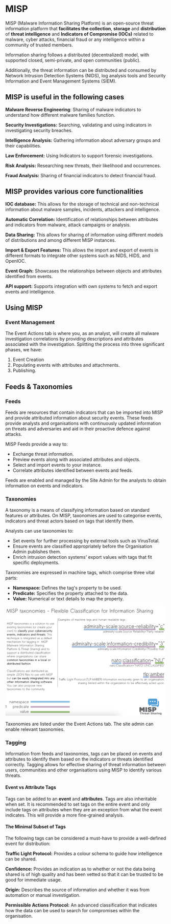 # MISP 

MISP (Malware Information Sharing Platform) is an open-source threat information platform that **facilitates the collection**, **storage** and **distribution** of **threat intelligence** and **Indicators of Compromise (IOCs)** related to malware, cyber attacks, financial fraud or any intelligence within a community of trusted members. 

Information sharing follows a distributed (decentralized) model, with supported closed, semi-private, and open communities (public). 

Additionally, the threat information can be distributed and consumed by Network Intrusion Detection Systems (NIDS), log analysis tools and Security Information and Event Management Systems (SIEM).

## MISP is useful in the following cases

**Malware Reverse Engineering**: Sharing of malware indicators to understand how different malware families function.

**Security Investigations:** Searching, validating and using indicators in investigating security breaches.

**Intelligence Analysis:** Gathering information about adversary groups and their capabilities.

**Law Enforcement:** Using Indicators to support forensic investigations.

**Risk Analysis:** Researching new threats, their likelihood and occurrences.

**Fraud Analysis:** Sharing of financial indicators to detect financial fraud.

## MISP provides various core functionalities

**IOC database:** This allows for the storage of technical and non-technical information about malware samples, incidents, attackers and intelligence.

**Automatic Correlation:** Identification of relationships between attributes and indicators from malware, attack campaigns or analysis.

**Data Sharing:** This allows for sharing of information using different models of distributions and among different MISP instances.

**Import & Export Features:** This allows the import and export of events in different formats to integrate other systems such as NIDS, HIDS, and OpenIOC.

**Event Graph:** Showcases the relationships between objects and attributes identified from events.

**API support:** Supports integration with own systems to fetch and export events and intelligence.

## Using MISP

### Event Management
The Event Actions tab is where you, as an analyst, will create all malware investigation correlations by providing descriptions and attributes associated with the investigation. Splitting the process into three significant phases, we have: 
1. Event Creation
2. Populating events with attributes and attachments.
3. Publishing.


## Feeds & Taxonomies
### Feeds
Feeds are resources that contain indicators that can be imported into MISP and provide attributed information about security events. These feeds provide analysts and organisations with continuously updated information on threats and adversaries and aid in their proactive defence against attacks.

MISP Feeds provide a way to:

- Exchange threat information.
- Preview events along with associated attributes and objects.
- Select and import events to your instance.
- Correlate attributes identified between events and feeds.

Feeds are enabled and managed by the Site Admin for the analysts 
to obtain information on events and indicators. 

### Taxonomies

A taxonomy is a means of classifying information based on standard features or attributes. On MISP, taxonomies are used to categorise events, indicators and threat actors based on tags that identify them.


Analysts can use taxonomies to:

- Set events for further processing by external tools such as VirusTotal.
- Ensure events are classified appropriately before the Organisation Admin publishes them.
- Enrich intrusion detection systems' export values with tags that fit specific deployments.


Taxonomies are expressed in machine tags, which comprise three vital parts:

- **Namespace:** Defines the tag's property to be used.
- **Predicate:** Specifies the property attached to the data.
- **Value:** Numerical or text details to map the property.

![alt text](./img/misp-taxonomies.png)

Taxonomies are listed under the Event Actions tab. The site admin can enable relevant taxonomies.

### Tagging

Information from feeds and taxonomies, tags can be placed on events and attributes to identify them based on the indicators or threats identified correctly. Tagging allows for effective sharing of threat information between users, communities and other organisations using MISP to identify various threats.

#### Event vs Attribute Tags
Tags can be added to an **event** and **attributes**. Tags are also inheritable when set. It is recommended to set tags on the entire event and only include tags on attributes when they are an exception from what the event indicates. This will provide a more fine-grained analysis.

#### The Minimal Subset of Tags

The following tags can be considered a must-have to provide a well-defined event for distribution:

**Traffic Light Protocol:** Provides a colour schema to guide how intelligence can be shared.

**Confidence:** Provides an indication as to whether or not the data being shared is of high quality and has been vetted so that it can be trusted to be good for immediate usage.

**Origin:** Describes the source of information and whether it was from automation or manual investigation.

**Permissible Actions Protocol:** An advanced classification that indicates how the data can be used to search for compromises within the organisation.